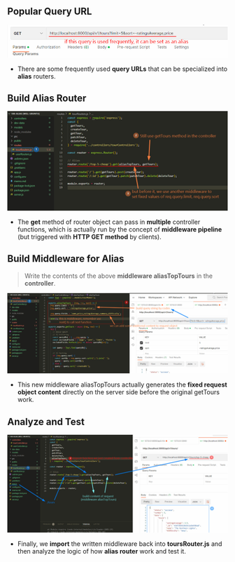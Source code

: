 ## **Popular Query URL**

![Alt popular query URL](pic/bandicam%202022-11-11%2009-12-24-908.jpg)

- There are some frequently used **query URLs** that can be specialized into **alias** routers.

## **Build Alias Router**

![Alt pass middleware into get](pic/bandicam%202022-11-11%2009-20-00-666.jpg)

- The **get** method of router object can pass in **multiple** controller functions, which is actually run by the concept of **middleware pipeline** (but triggered with **HTTP GET method** by clients).

## **Build Middleware for Alias**

> Write the contents of the above **middleware aliasTopTours** in the **controller**.

![Alt build middleware](pic/bandicam%202022-11-11%2009-29-55-301.jpg)

- This new middleware aliasTopTours actually generates the **fixed request object content** directly on the server side before the original getTours work.

## **Analyze and Test**

![Alt import middleware into tourRouters.js](pic/bandicam%202022-11-11%2009-38-25-286.jpg)

- Finally, we **import** the written middleware back into **toursRouter.js** and then analyze the logic of how **alias router** work and test it.
